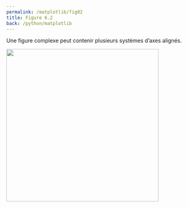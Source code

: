 ```yaml
---
permalink: /matplotlib/fig02
title: Figure 6.2
back: /python/matplotlib
---
```


Une figure complexe peut contenir plusieurs systèmes d’axes alignés.

<img src="/python/_static/matplotlib/fig02.png" width="400px"/>

<script src="https://emgithub.com/embed.js?target=https%3A%2F%2Fgithub.com%2Fxoolive%2Fpython%2Fblob%2Fmaster%2F02-ecosysteme%2F06-matplotlib%2Ffig02.py&style=github-gist&showLineNumbers=on"></script>
